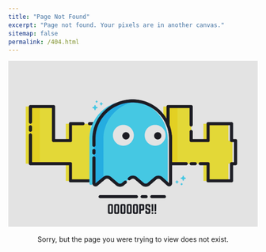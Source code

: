 ```yaml
---
title: "Page Not Found"
excerpt: "Page not found. Your pixels are in another canvas."
sitemap: false
permalink: /404.html
---
```



<p align="center"><img src="/assets/images/404.png"></p>

<center>Sorry, but the page you were trying to view does not exist.</center>
